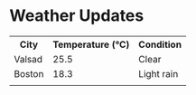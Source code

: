 # Weather Updates

<!-- WEATHER-UPDATE-START -->
<table><tr><th>City</th><th>Temperature (°C)</th><th>Condition</th></tr><tr><td>Valsad</td><td>25.5</td><td>Clear</td></tr><tr><td>Boston</td><td>18.3</td><td>Light rain</td></tr><tr><td></td><td></td><td></td></tr></table>
<!-- WEATHER-UPDATE-END -->
